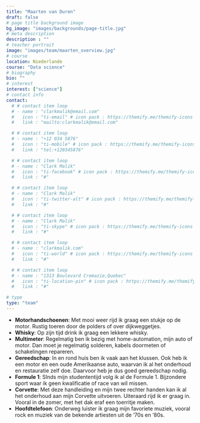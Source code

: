 ```yaml
---
title: "Maarten van Duren"
draft: false
# page title background image
bg_image: "images/backgrounds/page-title.jpg"
# meta description
description : ""
# teacher portrait
image: "images/team/maarten_overview.jpg"
# course
location: Niederlande
course: "Data science"
# biography
bio: ""
# interest
interest: ["science"]
# contact info
contact:
  # # contact item loop
  # - name : "clarkmalik@email.com"
  #   icon : "ti-email" # icon pack : https://themify.me/themify-icons
  #   link : "mailto:clarkmalik@email.com"

  # # contact item loop
  # - name : "+12 034 5876"
  #   icon : "ti-mobile" # icon pack : https://themify.me/themify-icons
  #   link : "tel:+120345876"

  # # contact item loop
  # - name : "Clark Malik"
  #   icon : "ti-facebook" # icon pack : https://themify.me/themify-icons
  #   link : "#"

  # # contact item loop
  # - name : "Clark Malik"
  #   icon : "ti-twitter-alt" # icon pack : https://themify.me/themify-icons
  #   link : "#"

  # # contact item loop
  # - name : "Clark Malik"
  #   icon : "ti-skype" # icon pack : https://themify.me/themify-icons
  #   link : "#"

  # # contact item loop
  # - name : "clarkmalik.com"
  #   icon : "ti-world" # icon pack : https://themify.me/themify-icons
  #   link : "#"

  # # contact item loop
  # - name : "1313 Boulevard Cremazie,Quebec"
  #   icon : "ti-location-pin" # icon pack : https://themify.me/themify-icons
  #   link : "#"

# type
type: "team"
---
```


* **Motorhandschoenen**: Met mooi weer rijd ik graag een stukje op de motor. Rustig toeren door de polders of over dijkweggetjes.
* **Whisky**: Op zijn tijd drink ik graag een lekkere whisky.
* **Multimeter**: Regelmatig ben ik bezig met home-automation, mijn auto of motor. Dan moet je regelmatig solderen, kabels doormeten of schakelingen repareren.
* **Gereedschap**: In en rond huis ben ik vaak aan het klussen. Ook heb ik een motor en een oude Amerikaanse auto, waarvan ik al het onderhoud en restauratie zelf doe. Daarvoor heb je dus goed gereedschap nodig.
* **Formule 1**: SInds mijn studententijd volg ik al de Formule 1. Bijzondere sport waar ik geen kwalificatie of race van wil missen.
* **Corvette**: Met deze handleiding en mijn twee rechter handen kan ik al het onderhoud aan mijn Corvette uitvoeren. Uiteraard rijd ik er graag in. Vooral in de zomer, met het dak eraf een toerritje maken.
* **Hoofdtelefoon**: Onderweg luister ik graag mijn favoriete muziek, vooral rock en muziek van de bekende artiesten uit de ‘70s en ‘80s.